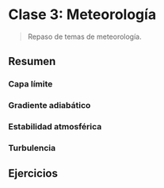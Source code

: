 # Clase 3: Meteorología

> Repaso de temas de meteorología.



## Resumen


### Capa límite

### Gradiente adiabático

### Estabilidad atmosférica

### Turbulencia



## Ejercicios
